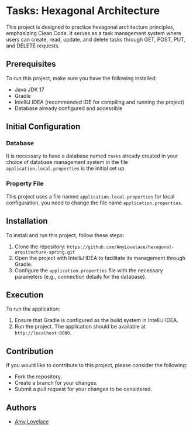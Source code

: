 # Tasks: Hexagonal Architecture

This project is designed to practice hexagonal architecture principles, emphasizing Clean Code. It serves as a task management system where users can create, read, update, and delete tasks through GET, POST, PUT, and DELETE requests.

## Prerequisites

To run this project, make sure you have the following installed:
- Java JDK 17
- Gradle 
- IntelliJ IDEA (recommended IDE for compiling and running the project)
- Database already configured and accessible

## Initial Configuration

### Database

It is necessary to have a database named `tasks` already created in your choice of database management system in the file `application.local.properties` is the initial set up

### Property File

This project uses a file named `application.local.properties` for local configuration, you need to change the file name `application.properties`.

## Installation

To install and run this project, follow these steps:

1. Clone the repository: ```https://github.com/AmyLovelace/hexagonal-arquitecture-spring.git```
2. Open the project with IntelliJ IDEA to facilitate its management through Gradle.
3. Configure the `application.properties` file with the necessary parameters (e.g., connection details for the database).

## Execution

To run the application:
1. Ensure that Gradle is configured as the build system in IntelliJ IDEA.
2. Run the project. The application should be available at `http://localhost:8080`.


## Contribution

If you would like to contribute to this project, please consider the following:
- Fork the repository.
- Create a branch for your changes.
- Submit a pull request for your changes to be considered.


## Authors

- [Amy Lovelace](https://github.com/AmyLovelace)